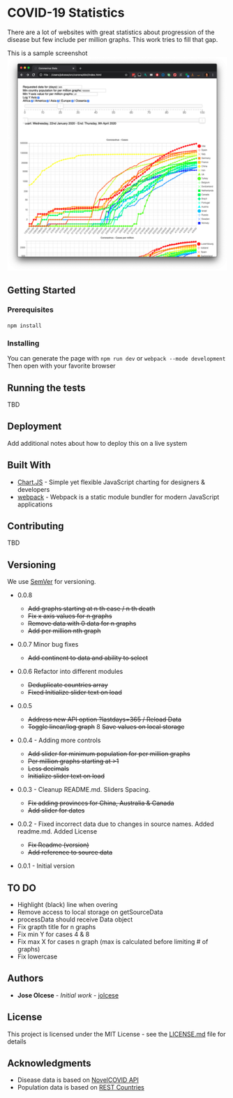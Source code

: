 # COVID-19 Statistics

There are a lot of websites with great statistics about progression of the disease but few include per million graphs. This work tries to fill that gap.

This is a sample screenshot ![Alt text](doc/sample.png?raw=true "Screenshot")


## Getting Started



### Prerequisites

`npm install` 

### Installing

You can generate the page with `npm run dev` or `webpack --mode development` 
Then open with your favorite browser

## Running the tests

TBD

## Deployment

Add additional notes about how to deploy this on a live system

## Built With

* [Chart.JS](https://www.chartjs.org/) - Simple yet flexible JavaScript charting for designers & developers
* [webpack](https://webpack.js.org/) - Webpack is a static module bundler for modern JavaScript applications

## Contributing

TBD

## Versioning

We use [SemVer](http://semver.org/) for versioning.

* 0.0.8
  * ~~Add graphs starting at n th case / n th death~~
  * ~~Fix x axis values for n graphs~~
  * ~~Remove data with 0 data for n graphs~~
  * ~~Add per million nth graph~~

* 0.0.7 Minor bug fixes
  * ~~Add continent to data and ability to select~~
* 0.0.6 Refactor into different modules
  * ~~Deduplicate countries array~~
  * ~~Fixed Initialize slider text on load~~
* 0.0.5
  * ~~Address new API option ?lastdays=365 / Reload Data~~
  * ~~Toggle linear/log graph~~
  8 ~~Save values on local storage~~
* 0.0.4 - Adding more controls
  * ~~Add slider for minimum population for per million graphs~~
  * ~~Per million graphs starting at >1~~
  * ~~Less decimals~~
  * ~~Initialize slider text on load~~
* 0.0.3 - Cleanup README.md. Sliders Spacing.
  * ~~Fix adding provinces for China, Australia & Canada~~
  * ~~Add slider for dates~~
* 0.0.2 - Fixed incorrect data due to changes in source names. Added readme.md. Added License
  * ~~Fix Readme (version)~~
  * ~~Add reference to source data~~
* 0.0.1 - Initial version

## TO DO
* Highlight (black) line when overing
* Remove access to local storage on getSourceData
* processData should receive Data object
* Fix grapth title for n graphs
* Fix min Y for cases 4 & 8
* Fix max X for cases n graph (max is calculated before limiting # of graphs)
* Fix lowercase

## Authors

* **Jose Olcese** - *Initial work* - [jolcese](https://github.com/jolcese)

## License

This project is licensed under the MIT License - see the [LICENSE.md](LICENSE.md) file for details

## Acknowledgments

* Disease data is based on [NovelCOVID API](https://github.com/novelcovid/api)
* Population data is based on [REST Countries](https://restcountries.eu)
